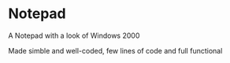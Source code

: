 # Notepad
<p>A Notepad with a look of Windows 2000</p>
<p>Made simble and well-coded, few lines of code and full functional </p>

![]()
